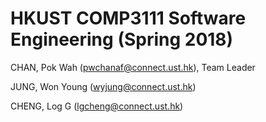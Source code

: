 # HKUST COMP3111 Software Engineering (Spring 2018)

CHAN, Pok Wah	(pwchanaf@connect.ust.hk), Team Leader

JUNG, Won Young	(wyjung@connect.ust.hk)

CHENG, Log G	(lgcheng@connect.ust.hk)
